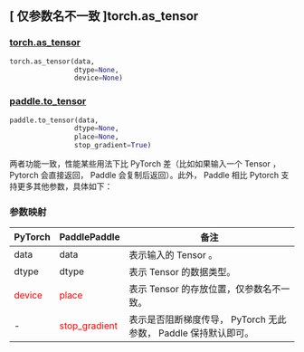 ## [ 仅参数名不一致 ]torch.as_tensor
### [torch.as_tensor](https://pytorch.org/docs/stable/generated/torch.as_tensor.html#torch.as_tensor)

```python
torch.as_tensor(data,
                dtype=None,
                device=None)
```

### [paddle.to_tensor](https://www.paddlepaddle.org.cn/documentation/docs/zh/api/paddle/to_tensor_cn.html#to-tensor)

```python
paddle.to_tensor(data,
                dtype=None,
                place=None,
                stop_gradient=True)
```

两者功能一致，性能某些用法下比 PyTorch 差（比如如果输入一个 Tensor ， Pytorch 会直接返回， Paddle 会复制后返回）。此外， Paddle 相比 Pytorch 支持更多其他参数，具体如下：
### 参数映射
| PyTorch       | PaddlePaddle | 备注                                                   |
| ------------- | ------------ | ------------------------------------------------------ |
| data          | data         | 表示输入的 Tensor 。                                     |
| dtype           | dtype            | 表示 Tensor 的数据类型。               |
| <font color='red'> device </font>           | <font color='red'> place </font>            | 表示 Tensor 的存放位置，仅参数名不一致。               |
| -           | <font color='red'> stop_gradient </font>            | 表示是否阻断梯度传导， PyTorch 无此参数， Paddle 保持默认即可。             |
